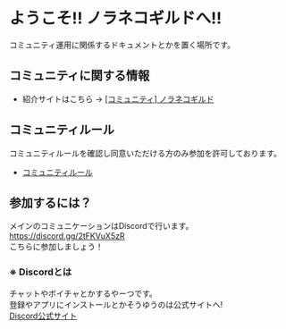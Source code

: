 # ようこそ!! ノラネコギルドへ!!

コミュニティ運用に関係するドキュメントとかを置く場所です。

## コミュニティに関する情報

- 紹介サイトはこちら → [[コミュニティ] ノラネコギルド](https://service.noraneko.co/)

## コミュニティルール

コミュニティルールを確認し同意いただける方のみ参加を許可しております。

- [コミュニティルール](コミュニティルール.md)

## 参加するには？

メインのコミュニケーションはDiscordで行います。  
<https://discord.gg/2tFKVuX5zR>  
こちらに参加しましょう！

### ※ Discordとは

チャットやボイチャとかするやーつです。  
登録やアプリにインストールとかそうゆうのは公式サイトへ!  
[Discord公式サイト](https://discord.com/)
